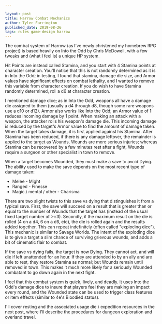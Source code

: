 ```yaml
---

layout: post
title: Harrow Combat Mechanics
author: Tyler Farrington
published_date: 2019-08-26
tags: rules game-design harrow
---
```


The combat system of Harrow (as I've newly christened my homebrew RPG project) is based heavily on Into the Odd by Chris McDowell, with a few tweaks and (what I feel is) a unique HP system.

Hit Points are instead called Stamina, and you start with 4 Stamina points at character creation. You'll notice that this is not randomly determined as it is in Into the Odd; in testing, I found that stamina, damage die size, and Armor values have significant effects on combat lethality, and I wanted to remove this variable from character creation. If you do wish to have Stamina randomly determined, roll a d6 at character creation.

I mentioned damage dice; as in Into the Odd, weapons all have a damage die assigned to them (usually a d4 through d8, though some rare weapons use a d10 or d12). Armor also works like Into the Odd; an Armor value of 1 reduces incoming damage by 1 point. When making an attack with a weapon, the attacker rolls his weapon's damage die. This incoming damage is reduced by the target's Armor value to find the amount of damage taken. When the target takes damage, it is first applied against his Stamina. After Stamina has been reduced, if there is any damage leftover, the remainder is applied to the target as Wounds. Wounds are more serious injuries; whereas Stamina can be recovered by a few minutes rest after a fight, Wounds require a surgeon or other specialist in town to remove.

When a target becomes Wounded, they must make a save to avoid Dying. The ability used to make the save depends on the most recent type of damage taken:

- Melee - Might
- Ranged - Finesse
- Magic / mental / other - Charisma

There are two slight twists to this save vs dying that distinguishes it from a typical save. First, the save will succeed on a result that is greater than or equal to the number of Wounds that the target has (instead of the usual fixed target number of >=3). Secondly, if the maximum result on the die is rolled (4 on a d4, 6 on a d6, etc), the die is rolled again and the results added together. This can repeat indefinitely (often called "exploding dice"). This mechanic is similar to Savage Worlds. The intent of the exploding dice is to give a target a slim chance of surviving grievous wounds, and adds a bit of cinematic flair to combat.

If the save vs dying fails, the target is now Dying. They cannot act, and will die if left unattended for an hour. If they are attended to by an ally and are able to rest, they restore Stamina as normal; but Wounds remain until removed in town. This makes it much more likely for a seriously Wounded combatant to go down again in the next fight.

I feel that this combat system is quick, lively, and deadly. It uses Into the Odd's damage dice to insure that players feel they are making an impact every round, and the Wounded state can be used to trigger class features or item effects (similar to 4e's Bloodied status).

I'll cover resting and the associated usage die / expedition resources in the next post, where I'll describe the procedures for dungeon exploration and overland travel.
